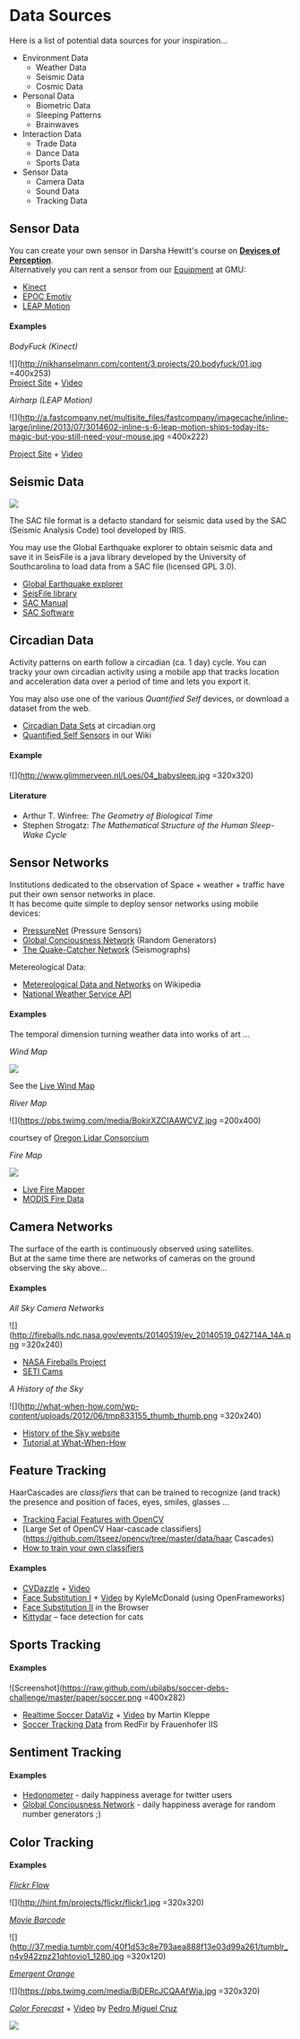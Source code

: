 # Data Sources

Here is a list of potential data sources for your inspiration...

* Environment Data 
  * Weather Data
  * Seismic Data
  * Cosmic Data
* Personal Data
  * Biometric Data
  * Sleeping Patterns
  * Brainwaves
* Interaction Data
  * Trade Data
  * Dance Data
  * Sports Data
* Sensor Data
  * Camera Data
  * Sound Data
  * Tracking Data

    
## Sensor Data ##

You can create your own sensor in Darsha Hewitt's course on [**Devices of Perception**](http://www.uni-weimar.de/medien/wiki/GMU:Devices_of_Perception).  
Alternatively you can rent a sensor from our [Equipment](http://www.uni-weimar.de/medien/wiki/GMU:Equipment) at GMU:

* [Kinect](http://www.uni-weimar.de/medien/wiki/GMU:Equipment/Kinect)
* [EPOC Emotiv](http://www.uni-weimar.de/medien/wiki/GMU:Equipment/EPOC_Emotiv)
* [LEAP Motion](http://www.uni-weimar.de/medien/wiki/GMU:Equipment/LEAP_Motion)

#### Examples ####

*BodyFuck (Kinect)*

![](http://nikhanselmann.com/content/3.projects/20.bodyfuck/01.jpg =400x253)  
[Project Site](http://nikhanselmann.com/?/projects/bodyfuck/) + [Video](http://vimeo.com/7133810)

*Airharp (LEAP Motion)*

![](http://a.fastcompany.net/multisite_files/fastcompany/imagecache/inline-large/inline/2013/07/3014602-inline-s-6-leap-motion-ships-today-its-magic-but-you-still-need-your-mouse.jpg =400x222)

[Project Site](https://ccrma.stanford.edu/~adam/airharp/) + [Video](https://www.youtube.com/watch?v=U2HFcfOwDtI)


## Seismic Data ##

![](http://www.iris.edu/hq/inclass/uploads/gee_thumbnail.png)

The SAC file format is a defacto standard for seismic data used by the SAC (Seismic Analysis Code) tool developed by IRIS.

You may use the Global Earthquake explorer to obtain seismic data and save it in 
SeisFile is a java library developed by the University of Southcarolina to load data from a SAC file (licensed GPL 3.0).

* [Global Earthquake explorer](http://www.seis.sc.edu/gee/)
* [SeisFile library](http://www.seis.sc.edu/seisFile.html)
* [SAC Manual](http://www.iris.edu/files/sac-manual/)
* [SAC Software](http://www.iris.edu/dms/nodes/dmc/software/downloads/sac/)

## Circadian Data ##

Activity patterns on earth follow a circadian (ca. 1 day) cycle.
You can tracky your own circadian activity using a mobile app that tracks location and acceleration data over a period of time and lets you export it.
 
You may also use one of the various *Quantified Self* devices, or download a dataset from the web.

* [Circadian Data Sets](http://www.circadian.org/data.html) at circadian.org
* [Quantified Self Sensors](http://www.uni-weimar.de/medien/wiki/Quantified_self) in our Wiki

#### Example ####

![](http://www.glimmerveen.nl/Loes/04_babysleep.jpg =320x320)

#### Literature #####

* Arthur T. Winfree: *The Geometry of Biological Time*
* Stephen Strogatz: *The Mathematical Structure of the Human Sleep-Wake Cycle*


## Sensor Networks ##

Institutions dedicated to the observation of Space + weather + traffic have put their own sensor networks in place.  
It has become quite simple to deploy sensor networks using mobile devices:

* [PressureNet](http://pressurenet.cumulonimbus.ca/) (Pressure Sensors)
* [Global Conciousness Network](http://global-mind.org/) (Random Generators)
* [The Quake-Catcher Network](http://qcn.stanford.edu/) (Seismographs)

Metereological Data:

* [Metereological Data and Networks](http://en.wikipedia.org/wiki/Category:Meteorological_data_and_networks) on Wikipedia
* [National Weather Service API](http://graphical.weather.gov/xml/)


#### Examples ####

The temporal dimension turning weather data into works of art ...

*Wind Map*

![](http://www.k2g2.org/_media/blog:bit.craft:flowmaps_windmap.png?w=400)

See the [Live Wind Map](http://hint.fm/wind/)

*River Map*

![](https://pbs.twimg.com/media/BokirXZCIAAWCVZ.jpg =200x400)

courtsey of [Oregon Lidar Consorcium](http://www.oregongeology.org/sub/projects/olc/)

*Fire Map*

![](http://upload.wikimedia.org/wikipedia/commons/thumb/c/ce/Rodeo-Chediski_Fire.jpg/306px-Rodeo-Chediski_Fire.jpg)

* [Live Fire Mapper](https://firms.modaps.eosdis.nasa.gov/firemap/)
* [MODIS Fire Data](http://modis-fire.umd.edu/)



## Camera Networks ##

The surface of the earth is continuously observed using satellites.  
But at the same time there are networks of cameras on the ground observing the sky above...

#### Examples ####

*All Sky Camera Networks*

![](http://fireballs.ndc.nasa.gov/events/20140519/ev_20140519_042714A_14A.png =320x240)

* [NASA Fireballs Project](http://fireballs.ndc.nasa.gov/)
* [SETI Cams](http://cams.seti.org/)

*A History of the Sky*

![](http://what-when-how.com/wp-content/uploads/2012/06/tmp833155_thumb_thumb.png =320x240)

* [History of the Sky website](http://www.murphlab.com/hsky/)
* [Tutorial at What-When-How](http://what-when-how.com/non-traditional-animation-techniques/time-lapse-photography-non-traditional-animation-techniques-part-1/)


## Feature Tracking ##

HaarCascades are *classifiers* that can be trained to recognize (and track) the presence and position of faces, eyes, smiles, glasses ...

* [Tracking Facial Features with OpenCV](http://docs.opencv.org/trunk/doc/py_tutorials/py_objdetect/py_face_detection/py_face_detection.html)
* [Large Set of OpenCV Haar-cascade classifiers](https://github.com/Itseez/opencv/tree/master/data/haar Cascades)
* [How to train your own classifiers](http://docs.opencv.org/doc/user_guide/ug_traincascade.html)

#### Examples ####

* [CVDazzle](http://cvdazzle.com/) + [Video](http://vimeo.com/34631229)
* [Face Substitution I](https://github.com/arturoc/FaceSubstitution)  + [Video](http://vimeo.com/29348533) by KyleMcDonald (using OpenFrameworks)
* [Face Substitution II](http://auduno.github.io/clmtrackr/examples/facesubstitution.html) in the Browser
* [Kittydar](https://github.com/harthur/kittydar) – face detection for cats

## Sports Tracking ##

#### Examples ####

![Screenshot](https://raw.github.com/ubilabs/soccer-debs-challenge/master/paper/soccer.png =400x282)

* [Realtime Soccer DataViz](https://github.com/ubilabs/soccer-debs-challenge) + [Video](http://www.youtube.com/watch?v=3SBIFFqjle4) by Martin Kleppe
* [Soccer Tracking Data](http://www.orgs.ttu.edu/debs2013/index.php?goto=cfchallengedetails) from RedFir by Frauenhofer IIS
 
## Sentiment Tracking ##

#### Examples ####

* [Hedonometer](http://www.hedonometer.org) - daily happiness average for twitter users
* [Global Conciousness Network](http://global-mind.org/) - daily happiness average for random number generators ;)

## Color Tracking ##


#### Examples ####

[*Flickr Flow*](http://hint.fm/projects/flickr/)

![](http://hint.fm/projects/flickr/flickr1.jpg =320x320)  

[*Movie Barcode*](http://moviebarcode.tumblr.com/)

![](http://37.media.tumblr.com/40f1d53c8e793aea888f13e03d99a261/tumblr_n4y942zpz21qhtovio1_1280.jpg =320x120)

[*Emergent Orange*](http://krazydad.com/blog/2013/12/05/emergent-orange/)

![](https://pbs.twimg.com/media/BjDERcJCQAAfWja.jpg =320x320)

[*Color Forecast*](http://www.pimkiecolorforecast.com/) + [Video](http://vimeo.com/39840595) by [Pedro Miguel Cruz](http://pmcruz.com/)

![](http://1.bp.blogspot.com/-uBu2tvynJjE/T7AbkFOCoCI/AAAAAAAAAoY/r5XPNpDxgJg/s320/colorforecast_5.JPG)




